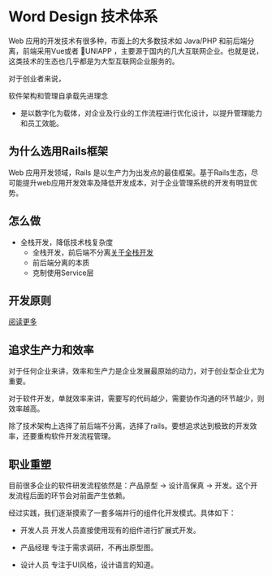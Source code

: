 # Word Design 技术体系

Web 应用的开发技术有很多种，市面上的大多数技术如 Java/PHP 和前后端分离，前端采用Vue或者 UNIAPP ，主要源于国内的几大互联网企业。也就是说，这类技术的生态也几乎都是为大型互联网企业服务的。

对于创业者来说，

软件架构和管理自承载先进理念
  * 是以数字化为载体，对企业及行业的工作流程进行优化设计，以提升管理能力和员工效能。

## 为什么选用Rails框架

Web 应用开发领域，Rails 是以生产力为出发点的最佳框架。基于Rails生态，尽可能提升web应用开发效率及降低开发成本，对于企业管理系统的开发有明显优势。


## 怎么做

* 全栈开发，降低技术栈复杂度
  * 全栈开发，前后端不分离[关于全栈开发](full_stack.md)
  * 前后端分离的本质
  * 克制使用Service层 [](blogs/concern.md)

## 开发原则

[阅读更多](blogs/rule.md)

## 追求生产力和效率

对于任何企业来讲，效率和生产力是企业发展最原始的动力，对于创业型企业尤为重要。

对于软件开发，单就效率来讲，需要写的代码越少，需要协作沟通的环节越少，则效率越高。

除了技术架构上选择了前后端不分离，选择了rails。要想追求达到极致的开发效率，还要重构软件开发流程管理。

## 职业重塑

目前很多企业的软件研发流程依然是：产品原型 -> 设计高保真 -> 开发。这个开发流程后面的环节会对前面产生依赖。

经过实践，我们逐渐摸索了一套多端并行的组件化开发模式。具体如下：

* 开发人员
开发人员直接使用现有的组件进行扩展式开发。

* 产品经理
专注于需求调研，不再出原型图。

* 设计人员
专注于UI风格，设计语言的知道。
